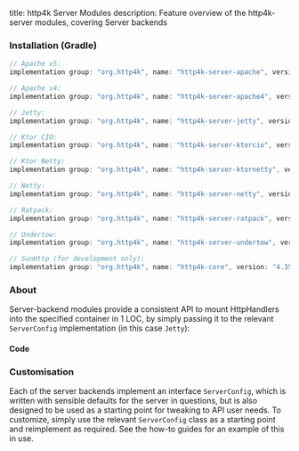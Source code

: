 title: http4k Server Modules
description: Feature overview of the http4k-server modules, covering Server backends

### Installation (Gradle)

```groovy
// Apache v5: 
implementation group: "org.http4k", name: "http4k-server-apache", version: "4.35.2.0"

// Apache v4: 
implementation group: "org.http4k", name: "http4k-server-apache4", version: "4.35.2.0"

// Jetty: 
implementation group: "org.http4k", name: "http4k-server-jetty", version: "4.35.2.0"

// Ktor CIO: 
implementation group: "org.http4k", name: "http4k-server-ktorcio", version: "4.35.2.0"

// Ktor Netty: 
implementation group: "org.http4k", name: "http4k-server-ktornetty", version: "4.35.2.0"

// Netty: 
implementation group: "org.http4k", name: "http4k-server-netty", version: "4.35.2.0"

// Ratpack: 
implementation group: "org.http4k", name: "http4k-server-ratpack", version: "4.35.2.0"

// Undertow: 
implementation group: "org.http4k", name: "http4k-server-undertow", version: "4.35.2.0"

// SunHttp (for development only): 
implementation group: "org.http4k", name: "http4k-core", version: "4.35.2.0"
```

### About
Server-backend modules provide a consistent API to mount HttpHandlers into the specified container in 1 LOC, by 
simply passing it to the relevant `ServerConfig` implementation (in this case `Jetty`):

#### Code [<img class="octocat"/>](https://github.com/http4k/http4k/blob/master/src/docs/guide/reference/servers/example_http.kt)

<script src="https://gist-it.appspot.com/https://github.com/http4k/http4k/blob/master/src/docs/guide/reference/servers/example_http.kt"></script>

### Customisation
Each of the server backends implement an interface `ServerConfig`, which is written with sensible defaults for the server in questions, 
but is also designed to be used as a starting point for tweaking to API user needs. To customize, simply use the relevant `ServerConfig` 
class as a starting point and reimplement as required. See the how-to guides for an example of this in use.
